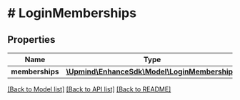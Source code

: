 # # LoginMemberships

## Properties

Name | Type | Description | Notes
------------ | ------------- | ------------- | -------------
**memberships** | [**\Upmind\EnhanceSdk\Model\LoginMembership[]**](LoginMembership.md) |  |

[[Back to Model list]](../../README.md#models) [[Back to API list]](../../README.md#endpoints) [[Back to README]](../../README.md)
